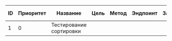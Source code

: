 | ID | Приоритет | Название                | Цель | Метод | Эндпоинт | Заголовки | Параметры запроса | Тело запроса | Предусловия | Тестовые данные | Шаги | Ожидаемый результат | Статус | Автоматизация |
|----|-----------|-------------------------|------|-------|----------|-----------|-------------------|--------------|-------------|-----------------|------|---------------------|--------|---------------|
| 1  | 0         | Тестирование сортировки |      |       |          |           |                   |              |             |                 |      |                     |        |               |